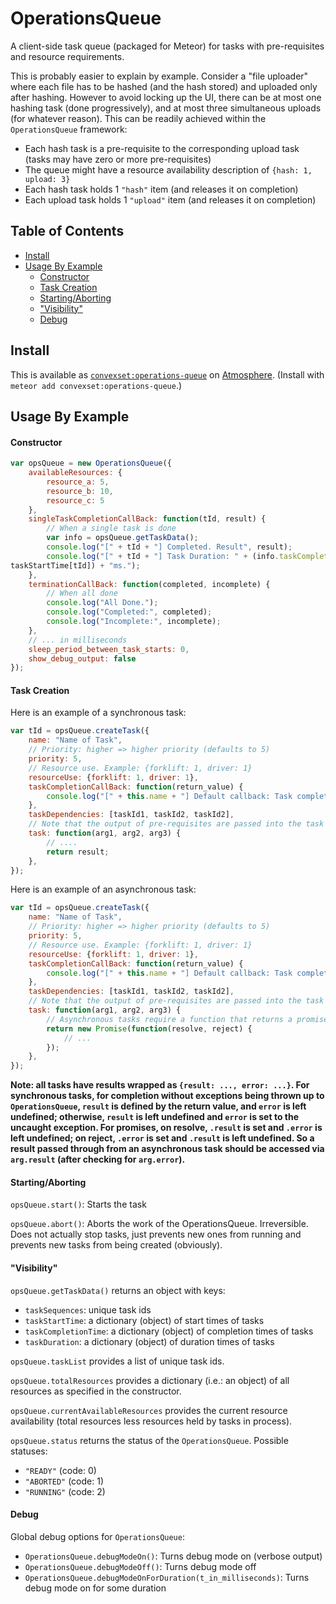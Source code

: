 # OperationsQueue

A client-side task queue (packaged for Meteor) for tasks with pre-requisites and resource requirements.

This is probably easier to explain by example. Consider a "file uploader" where each file has to be hashed (and the hash stored) and uploaded only after hashing. However to avoid locking up the UI, there can be at most one hashing task (done progressively), and at most three simultaneous uploads (for whatever reason). This can be readily achieved within the `OperationsQueue` framework:
 - Each hash task is a pre-requisite to the corresponding upload task (tasks may have zero or more pre-requisites)
 - The queue might have a resource availability description of `{hash: 1, upload: 3}`
 - Each hash task holds 1 `"hash"` item (and releases it on completion)
 - Each upload task holds 1 `"upload"` item (and releases it on completion)

## Table of Contents

<!-- START doctoc generated TOC please keep comment here to allow auto update -->
<!-- DON'T EDIT THIS SECTION, INSTEAD RE-RUN doctoc TO UPDATE -->


- [Install](#install)
- [Usage By Example](#usage-by-example)
    - [Constructor](#constructor)
    - [Task Creation](#task-creation)
    - [Starting/Aborting](#startingaborting)
    - ["Visibility"](#visibility)
    - [Debug](#debug)

<!-- END doctoc generated TOC please keep comment here to allow auto update -->

## Install

This is available as [`convexset:operations-queue`](https://atmospherejs.com/convexset/operations-queue) on [Atmosphere](https://atmospherejs.com/). (Install with `meteor add convexset:operations-queue`.)

## Usage By Example

#### Constructor
```javascript
var opsQueue = new OperationsQueue({
    availableResources: {
        resource_a: 5,
        resource_b: 10,
        resource_c: 5
    },
    singleTaskCompletionCallBack: function(tId, result) {
        // When a single task is done
        var info = opsQueue.getTaskData();
        console.log("[" + tId + "] Completed. Result", result);
        console.log("[" + tId + "] Task Duration: " + (info.taskCompletionTime[tId] - info.taskStartTime[tId]) + "ms.");
taskStartTime[tId]) + "ms.");
    },
    terminationCallBack: function(completed, incomplete) {
        // When all done
        console.log("All Done.");
        console.log("Completed:", completed);
        console.log("Incomplete:", incomplete);
    },
    // ... in milliseconds
    sleep_period_between_task_starts: 0,
    show_debug_output: false
});
```

#### Task Creation

Here is an example of a synchronous task:

```javascript
var tId = opsQueue.createTask({
    name: "Name of Task",
    // Priority: higher => higher priority (defaults to 5)
    priority: 5,
    // Resource use. Example: {forklift: 1, driver: 1}
    resourceUse: {forklift: 1, driver: 1},
    taskCompletionCallBack: function(return_value) {
        console.log("[" + this.name + "] Default callback: Task complete with output ", return_value);
    },
    taskDependencies: [taskId1, taskId2, taskId2],
    // Note that the output of pre-requisites are passed into the task function in order
    task: function(arg1, arg2, arg3) {
        // ....
        return result;
    },
});
```

Here is an example of an asynchronous task:

```javascript
var tId = opsQueue.createTask({
    name: "Name of Task",
    // Priority: higher => higher priority (defaults to 5)
    priority: 5,
    // Resource use. Example: {forklift: 1, driver: 1}
    resourceUse: {forklift: 1, driver: 1},
    taskCompletionCallBack: function(return_value) {
        console.log("[" + this.name + "] Default callback: Task complete with output ", return_value);
    },
    taskDependencies: [taskId1, taskId2, taskId2],
    // Note that the output of pre-requisites are passed into the task function in order
    task: function(arg1, arg2, arg3) {
        // Asynchronous tasks require a function that returns a promise that does the work asynchronously (when it is created)
        return new Promise(function(resolve, reject) {
            // ...
        });
    },
});
```

**Note: all tasks have results wrapped as `{result: ..., error: ...}`. For synchronous tasks, for completion without exceptions being thrown up to `OperationsQueue`, `result` is defined by the return value, and `error` is left undefined; otherwise, `result` is left undefined and `error` is set to the uncaught exception.
For promises, on resolve, `.result` is set and `.error` is left undefined; on reject, `.error` is set and `.result` is left undefined. So a result passed through from an asynchronous task should be accessed via `arg.result` (after checking for `arg.error`).**

#### Starting/Aborting

`opsQueue.start()`: Starts the task

`opsQueue.abort()`: Aborts the work of the OperationsQueue. Irreversible. Does not actually stop tasks, just prevents new ones from running and prevents new tasks from being created (obviously).


#### "Visibility"

`opsQueue.getTaskData()` returns an object with keys:
 - `taskSequences`: unique task ids
 - `taskStartTime`: a dictionary (object) of start times of tasks
 - `taskCompletionTime`: a dictionary (object) of completion times of tasks
 - `taskDuration`: a dictionary (object) of duration times of tasks

`opsQueue.taskList` provides a list of unique task ids.

`opsQueue.totalResources` provides a dictionary (i.e.: an object) of all resources as specified in the constructor.

`opsQueue.currentAvailableResources` provides the current resource availability (total resources less resources held by tasks in process).

`opsQueue.status` returns the status of the `OperationsQueue`. Possible statuses:
 - `"READY"` (code: 0)
 - `"ABORTED"` (code: 1)
 - `"RUNNING"` (code: 2)

#### Debug

Global debug options for `OperationsQueue`:
 - `OperationsQueue.debugModeOn()`: Turns debug mode on (verbose output)
 - `OperationsQueue.debugModeOff()`: Turns debug mode off
 - `OperationsQueue.debugModeOnForDuration(t_in_milliseconds)`: Turns debug mode on for some duration
